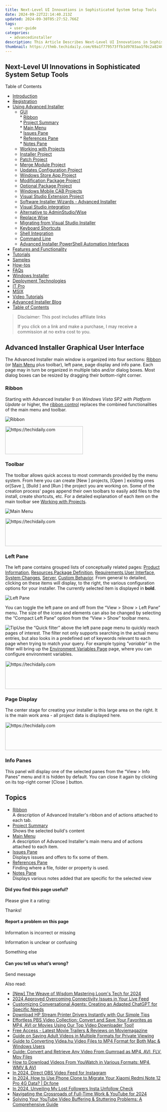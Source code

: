 ```yaml
---
title: Next-Level UI Innovations in Sophisticated System Setup Tools
date: 2024-09-22T22:14:40.213Z
updated: 2024-09-30T05:27:52.766Z
tags:
  - user-guide
categories:
  - advancedinstaller
description: This Article Describes Next-Level UI Innovations in Sophisticated System Setup Tools
thumbnail: https://thmb.techidaily.com/69a1f779573ffb1d9703aa1f0c2a82407b77bc35052e19faef90f3eeabcd3dc4.jpg
---
```


## Next-Level UI Innovations in Sophisticated System Setup Tools

Table of Contents

* [Introduction](https://tools.techidaily.com/advancedinstaller/products/)
* [Registration](https://tools.techidaily.com/advancedinstaller/products/)
* [Using Advanced Installer](https://tools.techidaily.com/advancedinstaller/products/)  
   * [GUI](https://tools.techidaily.com/advancedinstaller/products/)  
         * [Ribbon](https://tools.techidaily.com/advancedinstaller/products/)  
         * [Project Summary](https://tools.techidaily.com/advancedinstaller/products/)  
         * [Main Menu](https://tools.techidaily.com/advancedinstaller/products/)  
         * [Issues Pane](https://tools.techidaily.com/advancedinstaller/products/)  
         * [References Pane](https://tools.techidaily.com/advancedinstaller/products/)  
         * [Notes Pane](https://tools.techidaily.com/advancedinstaller/products/)  
   * [Working with Projects](https://tools.techidaily.com/advancedinstaller/products/)  
   * [Installer Project](https://tools.techidaily.com/advancedinstaller/products/)  
   * [Patch Project](https://tools.techidaily.com/advancedinstaller/products/)  
   * [Merge Module Project](https://tools.techidaily.com/advancedinstaller/products/)  
   * [Updates Configuration Project](https://tools.techidaily.com/advancedinstaller/products/)  
   * [Windows Store App Project](https://tools.techidaily.com/advancedinstaller/products/)  
   * [Modification Package Project](https://tools.techidaily.com/advancedinstaller/products/)  
   * [Optional Package Project](https://tools.techidaily.com/advancedinstaller/products/)  
   * [Windows Mobile CAB Projects](https://tools.techidaily.com/advancedinstaller/products/)  
   * [Visual Studio Extension Project](https://tools.techidaily.com/advancedinstaller/products/)  
   * [Software Installer Wizards - Advanced Installer](https://tools.techidaily.com/advancedinstaller/products/)  
   * [Visual Studio integration](https://tools.techidaily.com/advancedinstaller/products/)  
   * [Alternative to AdminStudio/Wise](https://tools.techidaily.com/advancedinstaller/products/)  
   * [Replace Wise](https://tools.techidaily.com/advancedinstaller/products/)  
   * [Migrating from Visual Studio Installer](https://tools.techidaily.com/advancedinstaller/products/)  
   * [Keyboard Shortcuts](https://tools.techidaily.com/advancedinstaller/products/)  
   * [Shell Integration](https://tools.techidaily.com/advancedinstaller/products/)  
   * [Command Line](https://tools.techidaily.com/advancedinstaller/products/)  
   * [Advanced Installer PowerShell Automation Interfaces](https://tools.techidaily.com/advancedinstaller/products/)
* [Features and Functionality](https://tools.techidaily.com/advancedinstaller/products/)
* [Tutorials](https://tools.techidaily.com/advancedinstaller/products/)
* [Samples](https://tools.techidaily.com/advancedinstaller/products/)
* [How-tos](https://tools.techidaily.com/advancedinstaller/products/)
* [FAQs](https://tools.techidaily.com/advancedinstaller/products/)
* [Windows Installer](https://tools.techidaily.com/advancedinstaller/products/)
* [Deployment Technologies](https://tools.techidaily.com/advancedinstaller/products/)
* [IT Pro](https://tools.techidaily.com/advancedinstaller/products/)
* [MSIX](https://tools.techidaily.com/advancedinstaller/products/)
* [Video Tutorials](https://tools.techidaily.com/advancedinstaller/products/)
* [Advanced Installer Blog](https://tools.techidaily.com/advancedinstaller/products/)
* [Table of Contents](https://tools.techidaily.com/advancedinstaller/products/)

>  Disclaimer: This post includes affiliate links
>
>  If you click on a link and make a purchase, I may receive a commission at no extra cost to you.
>

## Advanced Installer Graphical User Interface

The Advanced Installer main window is organized into four sections: [Ribbon](https://tools.techidaily.com/advancedinstaller/products/) (or [Main Menu](https://tools.techidaily.com/advancedinstaller/products/) plus toolbar), left pane, page display and info pane. Each page may in turn be organized in multiple tabs and/or dialog boxes. Most dialog boxes can be resized by dragging their bottom-right corner.

### Ribbon

Starting with Advanced Installer 9 on _Windows Vista SP2 with Platform Update_ or higher, the [ribbon control](https://tools.techidaily.com/advancedinstaller/products/) replaces the combined functionalities of the main menu and toolbar.

![Ribbon](https://cdn.advancedinstaller.com/img/ui/ribbon.png "Ribbon")  

<!-- affiliate ads begin -->
<a href="https://bluettius.sjv.io/c/5597632/2139112/17108" target="_top" id="2139112">
  <img src="//a.impactradius-go.com/display-ad/17108-2139112" border="0" alt="https://techidaily.com" width="250" height="90"/>
</a>
<img height="0" width="0" src="https://bluettius.sjv.io/i/5597632/2139112/17108" style="position:absolute;visibility:hidden;" border="0" />
<!-- affiliate ads end -->

### Toolbar

The toolbar allows quick access to most commands provided by the menu system. From here you can create \[New \] projects, \[Open \] existing ones or\[Save \], \[Build \] and \[Run \] the project you are working on. Some of the creation process' pages append their own toolbars to easily add files to the install, create shortcuts, etc. For a detailed explanation of each item on the main toolbar see [Working with Projects](https://tools.techidaily.com/advancedinstaller/products/).

![Main Menu](https://cdn.advancedinstaller.com/img/ui/quick-toolbar.png "Main Menu")

<!-- affiliate ads begin -->
<a href="https://ephamedtechinc.pxf.io/c/5597632/2123512/26400" target="_top" id="2123512">
  <img src="//a.impactradius-go.com/display-ad/26400-2123512" border="0" alt="https://techidaily.com" width="728" height="90"/>
</a>
<img height="0" width="0" src="https://ephamedtechinc.pxf.io/i/5597632/2123512/26400" style="position:absolute;visibility:hidden;" border="0" />
<!-- affiliate ads end -->

### Left Pane

 The left pane contains grouped lists of conceptually related pages: [Product Information](https://tools.techidaily.com/advancedinstaller/products/), [Resources](https://tools.techidaily.com/advancedinstaller/products/),[Package Definition](https://tools.techidaily.com/advancedinstaller/products/), [Requirements](https://tools.techidaily.com/advancedinstaller/products/),[User Interface](https://tools.techidaily.com/advancedinstaller/products/), [System Changes](https://tools.techidaily.com/advancedinstaller/products/), [Server](https://tools.techidaily.com/advancedinstaller/products/), [Custom Behavior](https://tools.techidaily.com/advancedinstaller/products/). From general to detailed, clicking on these items will display, to the right, the various configuration options for your installer. The currently selected item is displayed in **bold**.

![Left Pane](https://cdn.advancedinstaller.com/img/ui/page-menu.png "Left Pane")  

You can toggle the left pane on and off from the “View > Show > Left Pane” menu. The size of the icons and elements can also be changed by selecting the “Compact Left Pane” option from the “View > Show” toolbar menu.

![Tip](https://cdn.advancedinstaller.com/svg/common/IconMessageTip.svg)Use the “Quick filter” above the left pane page menu to quickly reach pages of interest. The filter not only supports searching in the actual menu entries, but also looks in a predefined set of keywords relevant to each page when trying to match your query. For example typing _"variable"_ in the filter will bring up the [Environment Variables Page](https://tools.techidaily.com/advancedinstaller/products/) page, where you can configure environment variables.

<!-- affiliate ads begin -->
<a href="https://imp.i357552.net/c/5597632/1001446/11832" target="_top" id="1001446">
  <img src="//a.impactradius-go.com/display-ad/11832-1001446" border="0" alt="https://techidaily.com" width="728" height="90"/>
</a>
<img height="0" width="0" src="https://imp.i357552.net/i/5597632/1001446/11832" style="position:absolute;visibility:hidden;" border="0" />
<!-- affiliate ads end -->

### Page Display

The center stage for creating your installer is this large area on the right. It is the main work area - all project data is displayed here.

<!-- affiliate ads begin -->
<a href="https://appsumo.8odi.net/c/5597632/2037351/7443" target="_top" id="2037351">
  <img src="//a.impactradius-go.com/display-ad/7443-2037351" border="0" alt="https://techidaily.com" width="728" height="90"/>
</a>
<img height="0" width="0" src="https://appsumo.8odi.net/i/5597632/2037351/7443" style="position:absolute;visibility:hidden;" border="0" />
<!-- affiliate ads end -->

### Info Panes

This panel will display one of the selected panes from the “View > Info Panes” menu and it is hidden by default. You can close it again by clicking on its top-right corner \[Close \] button.

## Topics

* [Ribbon](https://tools.techidaily.com/advancedinstaller/products/)  
A description of Advanced Installer's ribbon and of actions attached to each tab.
* [Project Summary](https://tools.techidaily.com/advancedinstaller/products/)  
Shows the selected build's content
* [Main Menu](https://tools.techidaily.com/advancedinstaller/products/)  
A description of Advanced Installer's main menu and of actions attached to each item.
* [Issues Pane](https://tools.techidaily.com/advancedinstaller/products/)  
Displays issues and offers to fix some of them.
* [References Pane](https://tools.techidaily.com/advancedinstaller/products/)  
Finding where a file, folder or property is used.
* [Notes Pane](https://tools.techidaily.com/advancedinstaller/products/)  
Displays various notes added that are specific for the selected view

#### Did you find this page useful?

Please give it a rating:

 Thanks!

#### Report a problem on this page

Information is incorrect or missing

Information is unclear or confusing

Something else

#### Can you tell us what’s wrong?

Send message

<ins class="adsbygoogle"
     style="display:block"
     data-ad-format="autorelaxed"
     data-ad-client="ca-pub-7571918770474297"
     data-ad-slot="1223367746"></ins>

<ins class="adsbygoogle"
     style="display:block"
     data-ad-client="ca-pub-7571918770474297"
     data-ad-slot="8358498916"
     data-ad-format="auto"
     data-full-width-responsive="true"></ins>

<span class="atpl-alsoreadstyle">Also read:</span>
<div><ul>
<li><a href="https://screen-sharing-recording.techidaily.com/new-the-weave-of-wisdom-mastering-looms-tech-for-2024/"><u>[New] The Weave of Wisdom Mastering Loom's Tech for 2024</u></a></li>
<li><a href="https://extra-approaches.techidaily.com/2024-approved-overcoming-connectivity-issues-in-your-live-feed/"><u>2024 Approved Overcoming Connectivity Issues in Your Live Feed</u></a></li>
<li><a href="https://tech-revival.techidaily.com/customizing-conversational-agents-creating-an-adapted-chatgpt-for-specific-needs/"><u>Customizing Conversational Agents: Creating an Adapted ChatGPT for Specific Needs</u></a></li>
<li><a href="https://win-dash.techidaily.com/1722972670721-download-hp-stream-printer-drivers-instantly-with-our-simple-tips/"><u>Download HP Stream Printer Drivers Instantly with Our Simple Tips</u></a></li>
<li><a href="https://fox-sure.techidaily.com/effortless-pbs-video-collection-convert-and-save-your-favorites-as-mp4-avi-or-movies-using-our-top-video-downloader-tool/"><u>Effortless PBS Video Collection: Convert and Save Your Favorites as MP4, AVI or Movies Using Our Top Video Downloader Tool!</u></a></li>
<li><a href="https://fox-sure.techidaily.com/free-access-latest-movie-trailers-and-reviews-on-moviemagazine/"><u>Free Access - Latest Movie Trailers & Reviews on Moviemagazine</u></a></li>
<li><a href="https://fox-sure.techidaily.com/guide-on-saving-adult-videos-in-multiple-formats-for-private-viewing/"><u>Guide on Saving Adult Videos in Multiple Formats for Private Viewing</u></a></li>
<li><a href="https://fox-sure.techidaily.com/guide-to-converting-videahu-video-files-to-mp4-format-for-both-mac-and-windows-users/"><u>Guide to Converting Videa.hu Video Files to MP4 Format for Both Mac & Windows Users</u></a></li>
<li><a href="https://fox-sure.techidaily.com/guide-convert-and-retrieve-any-video-from-gumroad-as-mp4-avi-flv-mov-files/"><u>Guide: Convert and Retrieve Any Video From Gumroad as MP4, AVI, FLV, Mov Files</u></a></li>
<li><a href="https://fox-sure.techidaily.com/how-to-download-videos-from-youwatch-in-various-formats-mp4-wmv-and-avi/"><u>How to Download Videos From YouWatch in Various Formats: MP4, WMV & AVI</u></a></li>
<li><a href="https://digital-screen-recording.techidaily.com/in-2024-direct-obs-video-feed-for-instagram/"><u>In 2024, Direct OBS Video Feed for Instagram</u></a></li>
<li><a href="https://android-transfer.techidaily.com/in-2024-how-to-use-phone-clone-to-migrate-your-xiaomi-redmi-note-12-pro-4g-data-drfone-by-drfone-transfer-from-android-transfer-from-android/"><u>In 2024, How to Use Phone Clone to Migrate Your Xiaomi Redmi Note 12 Pro 4G Data? | Dr.fone</u></a></li>
<li><a href="https://instagram-video-recordings.techidaily.com/in-2024-unveiling-my-lost-followers-insta-unfollow-check/"><u>In 2024, Unveiling My Lost Followers Insta Unfollow Check</u></a></li>
<li><a href="https://youtube-help.techidaily.com/navigating-the-crossroads-of-full-time-work-and-youtube-for-2024/"><u>Navigating the Crossroads of Full-Time Work & YouTube for 2024</u></a></li>
<li><a href="https://fox-sure.techidaily.com/solving-your-youtube-video-buffering-and-stuttering-problems-a-comprehensive-guide/"><u>Solving Your YouTube Video Buffering & Stuttering Problems: A Comprehensive Guide</u></a></li>
</ul></div>

